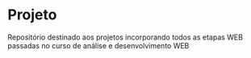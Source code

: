 # Projeto
Repositório destinado aos projetos incorporando todos as etapas WEB passadas no curso de análise e desenvolvimento WEB
